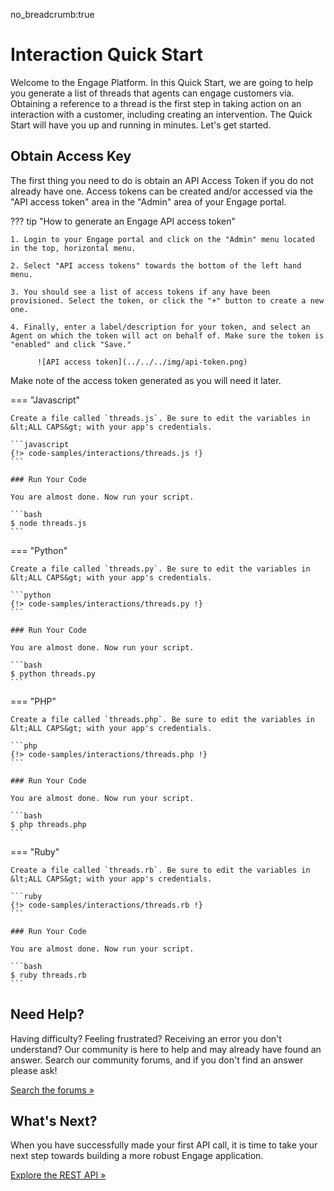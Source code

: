 no_breadcrumb:true

# Interaction Quick Start

Welcome to the Engage Platform. In this Quick Start, we are going to help you generate a list of threads that agents can engage customers via. Obtaining a reference to a thread is the first step in taking action on an interaction with a customer, including creating an intervention. The Quick Start will have you up and running in minutes. Let's get started.

## Obtain Access Key

The first thing you need to do is obtain an API Access Token if you do not already have one. Access tokens can be created and/or accessed via the "API access token" area in the "Admin" area of your Engage portal.

??? tip "How to generate an Engage API access token"

    1. Login to your Engage portal and click on the "Admin" menu located in the top, horizontal menu.

    2. Select "API access tokens" towards the bottom of the left hand menu.

    3. You should see a list of access tokens if any have been provisioned. Select the token, or click the "+" button to create a new one.

    4. Finally, enter a label/description for your token, and select an Agent on which the token will act on behalf of. Make sure the token is "enabled" and click "Save."

          ![API access token](../../../img/api-token.png)

Make note of the access token generated as you will need it later.

=== "Javascript"

    Create a file called `threads.js`. Be sure to edit the variables in &lt;ALL CAPS&gt; with your app's credentials.

    ```javascript
    {!> code-samples/interactions/threads.js !}
    ```

    ### Run Your Code

    You are almost done. Now run your script.

    ```bash
    $ node threads.js
    ```

=== "Python"

    Create a file called `threads.py`. Be sure to edit the variables in &lt;ALL CAPS&gt; with your app's credentials.

    ```python
    {!> code-samples/interactions/threads.py !}
    ```

    ### Run Your Code
    
    You are almost done. Now run your script.

    ```bash
    $ python threads.py
    ```

=== "PHP"

    Create a file called `threads.php`. Be sure to edit the variables in &lt;ALL CAPS&gt; with your app's credentials.

    ```php
    {!> code-samples/interactions/threads.php !}
    ```

    ### Run Your Code

    You are almost done. Now run your script.

    ```bash
    $ php threads.php
    ```

=== "Ruby"

    Create a file called `threads.rb`. Be sure to edit the variables in &lt;ALL CAPS&gt; with your app's credentials.

    ```ruby
    {!> code-samples/interactions/threads.rb !}
    ```

    ### Run Your Code

    You are almost done. Now run your script.

    ```bash
    $ ruby threads.rb
    ```


## Need Help?

Having difficulty? Feeling frustrated? Receiving an error you don't understand? Our community is here to help and may already have found an answer. Search our community forums, and if you don't find an answer please ask!

<a target="_new" href="https://forums.developers.ringcentral.com/search.html?c=72&includeChildren=true&f=&type=question+OR+kbentry+OR+topic&redirect=search%2Fsearch&sort=newest&q=interactions">Search the forums &raquo;</a>

## What's Next?

When you have successfully made your first API call, it is time to take your next step towards building a more robust Engage application.

<a class="btn btn-success btn-lg" href="https://developers.ringcentral.com/engage/api-reference/">Explore the REST API &raquo;</a>
